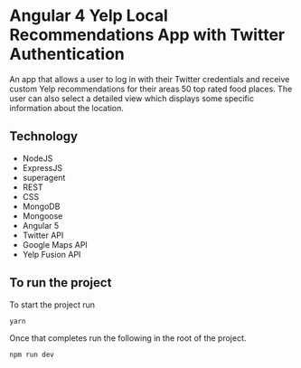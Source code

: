 # Angular 4 Yelp Local Recommendations App with Twitter Authentication 

An app that allows a user to log in with their Twitter credentials and receive custom Yelp recommendations for their areas 50 top rated food places. The user can also select a detailed view which displays some specific information about the location.

## Technology 
- NodeJS
- ExpressJS
- superagent
- REST
- CSS
- MongoDB
- Mongoose 
- Angular 5
- Twitter API
- Google Maps API
- Yelp Fusion API

## To run the project

To start the project run 
```
yarn
```

Once that completes run the following in the root of the project.
```
npm run dev 
```
